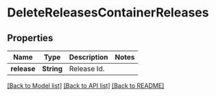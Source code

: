 # DeleteReleasesContainerReleases

## Properties
Name | Type | Description | Notes
------------ | ------------- | ------------- | -------------
**release** | **String** | Release Id.  | 

[[Back to Model list]](../README.md#documentation-for-models) [[Back to API list]](../README.md#documentation-for-api-endpoints) [[Back to README]](../README.md)


